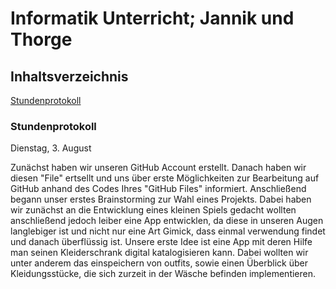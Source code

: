 
 # Informatik Unterricht;     Jannik und Thorge
 
 ## Inhaltsverzeichnis
 
  [Stundenprotokoll](#prot)
  
 
 ### Stundenprotokoll<a name="prot"></a>
 
 Dienstag, 3. August 
 
 Zunächst haben wir unseren GitHub Account erstellt. Danach haben wir diesen "File" ertsellt und uns über erste Möglichkeiten zur Bearbeitung auf GitHub anhand des Codes Ihres "GitHub Files" informiert. Anschließend begann unser erstes Brainstorming zur Wahl eines Projekts. Dabei haben wir zunächst an die Entwicklung eines kleinen Spiels gedacht wollten anschließend jedoch leiber eine App entwicklen, da diese in unseren Augen langlebiger ist und nicht nur eine Art Gimick, dass einmal verwendung findet und danach überflüssig ist. Unsere erste Idee ist eine App mit deren Hilfe man seinen Kleiderschrank digital katalogisieren kann. Dabei wollten wir unter anderem das einspeichern von outfits, sowie einen Überblick über Kleidungsstücke, die sich zurzeit in der Wäsche befinden implementieren.
